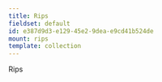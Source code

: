 ```yaml
---
title: Rips
fieldset: default
id: e387d9d3-e129-45e2-9dea-e9cd41b524de
mount: rips
template: collection
---
```

Rips
